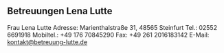 ## Betreuungen Lena Lutte

Frau Lena Lutte
Adresse: Marienthalstraße 31, 48565 Steinfurt
Tel.: 02552 6691918
Mobiltel.: +49 176 70845290
Fax: +49 261 2016183142
E-Mail: kontakt@betreuung-lutte.de



